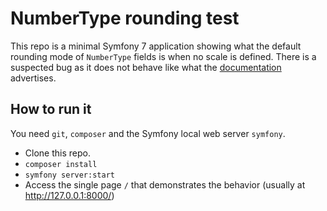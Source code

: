 # NumberType rounding test

This repo is a minimal Symfony 7 application showing what the default rounding mode of `NumberType` fields is when
no scale is defined. There is a suspected bug as it does not behave like what the
[documentation](https://symfony.com/doc/current/reference/forms/types/number.html#rounding-mode) advertises.

## How to run it

You need `git`, `composer` and the Symfony local web server `symfony`.

- Clone this repo.
- `composer install`
- `symfony server:start`
- Access the single page `/` that demonstrates the behavior (usually at http://127.0.0.1:8000/)
